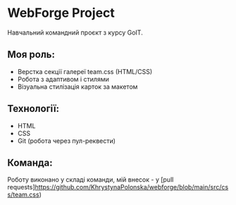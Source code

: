 # WebForge Project

Навчальний командний проєкт з курсу GoIT.

## Моя роль:
- Верстка секції галереї team.css (HTML/CSS)
- Робота з адаптивом і стилями
- Візуальна стилізація карток за макетом

## Технології:
- HTML
- CSS
- Git (робота через пул-реквести)

## Команда:
Роботу виконано у складі команди, мій внесок - у [pull requests]https://github.com/KhrystynaPolonska/webforge/blob/main/src/css/team.css)
